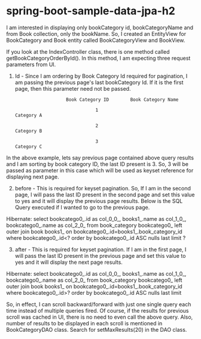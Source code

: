 # spring-boot-sample-data-jpa-h2
I am interested in displaying only bookCategory id, bookCategoryName and from Book collection, only the bookName. So, I created an EntityView for BookCategory and Book entity called BookCategoryView and BookView.

If you look at the IndexController class, there is one method called getBookCategoryOrderById(). In this method, I am expecting three request parameters from UI.

1. Id - Since I am ordering by Book Category Id required for pagination, I am passing the previous page's last bookCategory Id. If it is the first page, then this parameter need not be passed. 

                          Book Category ID        Book Category Name

                                     1                              Category A

                                     2                               Category B

                                     3                               Category C        



In the above example, lets say previous page contained above query results and I am sorting by book category ID, the last ID present is 3. So, 3 will be passed as parameter in this case which will be used as keyset reference for displaying next page.      

                             

2. before - This is required for keyset pagination. So, If I am in the second page, I will pass the last ID present in the second page and set this value to yes and it will display the previous page results. Below is the SQL Query executed if I wanted to go to the previous page.

Hibernate: select bookcatego0_.id as col_0_0_, books1_.name as col_1_0_, bookcatego0_.name as col_2_0_ from book_category bookcatego0_ left outer join book books1_ on bookcatego0_.id=books1_.book_category_id where bookcatego0_.id<? order by bookcatego0_.id ASC nulls last limit ?



3. after - This is required for keyset pagination. If I am in the first page, I will pass the last ID present in the previous page and set this value to yes and it will display the next page results.

Hibernate: select bookcatego0_.id as col_0_0_, books1_.name as col_1_0_, bookcatego0_.name as col_2_0_ from book_category bookcatego0_ left outer join book books1_ on bookcatego0_.id=books1_.book_category_id where bookcatego0_.id>? order by bookcatego0_.id ASC nulls last limit

So, in effect, I can scroll backward/forward with just one single query each time instead of multiple queries fired. Of course, if the results for previous scroll was cached in UI, there is no need to even call the above query. Also, number of results to be displayed in each scroll is mentioned in BookCategoryDAO class. Search for setMaxResults(20) in the DAO class.
